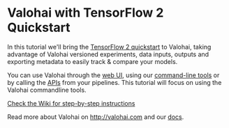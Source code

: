 # Valohai with TensorFlow 2 Quickstart

In this tutorial we'll bring the [TensorFlow 2 quickstart](https://www.tensorflow.org/tutorials/quickstart/beginner) to Valohai, taking advantage of Valohai versioned experiments, data inputs, outputs and exporting metadata to easily track & compare your models.

You can use Valohai through the [web UI](http://app.valohai.com), using our [command-line tools](https://docs.valohai.com/valohai-cli/) or by calling the [APIs](https://app.valohai.com/api/docs/) from your pipelines. This tutorial will focus on using the Valohai commandline tools.

[Check the Wiki for step-by-step instructions](https://github.com/DrazenDodik/tf2_quickstart_valohai/wiki/Valohai-with-TensorFlow-2-Quickstart---Part-1:-Setting-up)

Read more about Valohai on http://valohai.com and our [docs](http://valohai.com/docs/).
